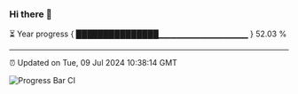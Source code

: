 ### Hi there 👋

⏳ Year progress { ███████████████▁▁▁▁▁▁▁▁▁▁▁▁▁▁▁ } 52.03 %

---

⏰ Updated on Tue, 09 Jul 2024 10:38:14 GMT

![Progress Bar CI](https://github.com/IshwaranRudhara/GIT-ACTION/workflows/Progress%20Bar%20CI/badge.svg)
